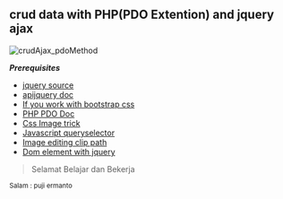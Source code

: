 ## crud data with PHP(PDO Extention) and jquery ajax  
![crudAjax_pdoMethod](https://raw.githubusercontent.com/codesyariah122/crud-data-with-php-PDO-Jquery-ajax/with_react_button/assets/curd_ajax_with_login.gif)  


***Prerequisites***  
<ul>
  <li><a href="https://code.jquery.com/">jquery source</a></li>
  <li><a href="https://api.jquery.com/">apijquery doc</a></li>  
  <li><a href="https://www.w3schools.com/bootstrap4/bootstrap_get_started.asp">If you work with bootstrap css</a></li>
  <li><a href="https://www.php.net/manual/en/book.pdo.php">PHP PDO Doc</a></li>
  <li><a href="https://www.w3schools.com/howto/howto_css_flip_image.asp">Css Image trick</a></li>
  <li><a href="https://www.w3schools.com/jsref/met_document_queryselector.asp">Javascript queryselector</a></li>
  <li><a href="https://bennettfeely.com/clippy/">Image editing clip path</a></li>
  <li><a href="https://stackoverflow.com/questions/33520137/how-to-change-text-inside-a-label-tag-using-jquery">Dom element with jquery</a></li>
</ul>

<blockquote>Selamat Belajar dan Bekerja</blockquote>
<small>Salam : puji ermanto</small>
